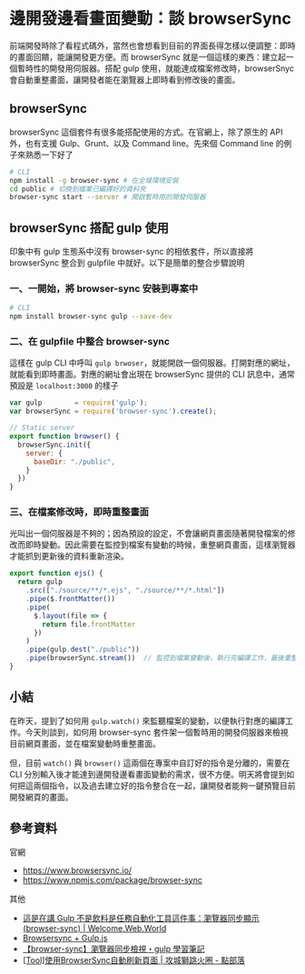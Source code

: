 # 邊開發邊看畫面變動：談 browserSync

前端開發時除了看程式碼外，當然也會想看到目前的界面長得怎樣以便調整：即時的畫面回饋，能讓開發更方便。而 browserSync 就是一個這樣的東西：建立起一個暫時性的開發用伺服器。搭配 gulp 使用，就能達成檔案修改時，browserSnyc 會自動重整畫面，讓開發者能在瀏覽器上即時看到修改後的畫面。

## browserSync

browserSync 這個套件有很多能搭配使用的方式。在官網上，除了原生的 API 外，也有支援 Gulp、Grunt、以及 Command line。先來個 Command line 的例子來熟悉一下好了

```bash
# CLI
npm install -g browser-sync # 在全域環境安裝
cd public # 切換到檔案已編譯好的資料夾
browser-sync start --server # 開啟暫時用的開發伺服器
```

## browserSync 搭配 gulp 使用

印象中有 gulp 生態系中沒有 browser-sync 的相依套件，所以直接將 browserSync 整合到 gulpfile 中就好。以下是簡單的整合步驟說明


### 一、一開始，將 browser-sync 安裝到專案中
```bash
# CLI
npm install browser-sync gulp --save-dev
```

### 二、在 gulpfile 中整合 browser-sync

這樣在 gulp CLI 中呼叫 `gulp brwoser`，就能開啟一個伺服器。打開對應的網址，就能看到即時畫面。對應的網址會出現在 browserSync 提供的 CLI 訊息中，通常預設是 `localhost:3000` 的樣子

```js
var gulp        = require('gulp');
var browserSync = require('browser-sync').create();

// Static server
export function browser() {
  browserSync.init({
    server: {
      baseDir: "./public",
    }
  })
}
```

### 三、在檔案修改時，即時重整畫面
光叫出一個伺服器是不夠的；因為預設的設定，不會讓網頁畫面隨著開發檔案的修改而即時變動。因此需要在監控到檔案有變動的時候，重整網頁畫面，這樣瀏覽器才能抓到更新後的資料重新渲染。

```js
export function ejs() {
  return gulp
    .src(["./source/**/*.ejs", "./source/**/*.html"])
    .pipe($.frontMatter())
    .pipe(
      $.layout(file => {
        return file.frontMatter
      })
    )
    .pipe(gulp.dest("./public"))
    .pipe(browserSync.stream())  // 監控到檔案變動後，執行完編譯工作，最後重整網頁
}
```

## 小結

在昨天，提到了如何用 `gulp.watch()` 來監聽檔案的變動，以便執行對應的編譯工作。今天則談到，如何用 browser-sync 套件架一個暫時用的開發伺服器來檢視目前網頁畫面，並在檔案變動時重整畫面。

但，目前 `watch()` 與 `browser()` 這兩個在專案中自訂好的指令是分離的，需要在 CLI 分別輸入後才能達到邊開發邊看畫面變動的需求，很不方便。明天將會提到如何把這兩個指令，以及過去建立好的指令整合在一起，讓開發者能夠一鍵預覽目前開發網頁的畫面。



## 參考資料

官網
* https://www.browsersync.io/
* https://www.npmjs.com/package/browser-sync

其他
* [這是在講 Gulp 不是飲料是任務自動化工具這件事：瀏覽器同步顯示 (browser-sync) | Welcome.Web.World](https://hsiangfeng.github.io/gulp/20190611/1422913585/)
* [Browsersync + Gulp.js](https://www.browsersync.io/docs/gulp)
* [【browser-sync】瀏覽器同步檢視・gulp 學習筆記](https://kejyuntw.gitbooks.io/gulp-learning-notes/plguins/Tool/Plugins-Tool-browser-sync.html)
* [[Tool]使用BrowserSync自動刷新頁面 | 攻城獅跳火圈 - 點部落](https://dotblogs.com.tw/lapland/2015/09/08/153315)